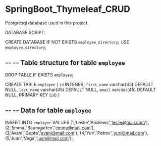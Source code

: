 # SpringBoot_Thymeleaf_CRUD
Postgresql database used in this project.

DATABASE SCRIPT:


CREATE DATABASE  IF NOT EXISTS `employee_directory`;
USE `employee_directory`;

--
-- Table structure for table `employee`
--

DROP TABLE IF EXISTS `employee`;

CREATE TABLE `employee` (
  `id` INTEGER,
  `first_name` varchar(45) DEFAULT NULL,
  `last_name` varchar(45) DEFAULT NULL,
  `email` varchar(45) DEFAULT NULL,
  PRIMARY KEY (`id`)
)

--
-- Data for table `employee`
--

INSERT INTO `employee` VALUES 
	(1,'Leslie','Andrews','leslie@mail.com'),
	(2,'Emma','Baumgarten','emma@mail.com'),
	(3,'Avani','Gupta','avani@mail.com'),
	(4,'Yuri','Petrov','yuri@mail.com'),
	(5,'Juan','Vega','juan@mail.com');

